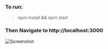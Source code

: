 ### To run:

>npm install && npm start

### Then Navigate to http://localhost:3000

![Screenshot](https://i.imgur.com/SXSGwy3.png "Screenshot")